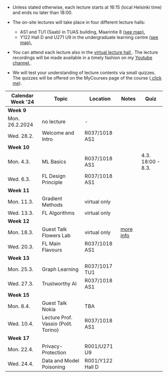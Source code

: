 * Unless stated otherwise, each lecture starts at 16:15 (local Helsinki time) and ends no later than 18:00. 

* The on-site lectures will take place in four different lecture halls:  
  -   AS1 and TU1 (Saab) in TUAS building, Maarintie 8 <a href="https://maps.app.goo.gl/WymneLDPXe1WU2cg9"> (see map). </a> 
  -  Y122 Hall D and U271 U9 in the undergraduate learning centre <a href="https://maps.app.goo.gl/B8HBKVaDoSsEBV448"> (see map). </a>

* You can attend each lecture also in the <a href="https://aalto.zoom.us/j/61924584460?pwd=MXJDSHFyemdCOS91aFJxMmhqdXJwQT09"> virtual lecture hall </a>. 
The lecture recordings will be made available in a timely fashion on my <a href="https://www.youtube.com/channel/UC_tW4Z_GfJ2WCnKDtwMuDUA"> Youtube channel  </a>.

* We will test your understanding of lecture contents via small quizzes. 
The quizzes will be offered on the MyCourses page of the course (<a href="https://mycourses.aalto.fi/course/view.php?id=41947&section=1"> click me</a>). 



| Calendar Week '24| Topic                 | Location  |  Notes  | Quiz |
|-----------------|-----------------------|---------------|--------------|--------------|
|**Week 9**    |                       |               |              |            |
|    Mon. 26.2.2024   |   no lecture |       -        |              |   |      
|   Wed. 28.2.     | Welcome and Intro | R037/1018 AS1      |        |     |  
|**Week 10**    |                       |               |              |          |
| Mon. 4.3. |   ML Basics       |       R037/1018 AS1  |          |   4.3. 18:00 - 8.3.   |
| Wed. 6.3. |  FL Design Principle       |     R037/1018 AS1     |          |  |
|**Week 11**    |                       |               |              |          |
| Mon. 11.3. | Gradient Methods   |    virtual only  |            | |  
| Wed. 13.3. | FL Algorithms    |      virtual only    |      |   |
|**Week 12**  |                       |               |              |         |
| Mon. 18.3. |  Guest Talk Flowers Lab   | virtual only | <a href="GuestLectureFlower.md"> more info  </a>     |   |
| Wed. 20.3. |  FL Main Flavours    |  R037/1018 AS1    |       |         |    
|**Week 13**   |                       |               |              |         |
| Mon. 25.3. | Graph Learning |  R037/1017 TU1        |               |   |
| Wed. 27.3. | Trustworthy AI |   R037/1018 AS1         |               |   | 
|**Week 15**  |                       |               |              |         |
| Mon. 8.4. | Guest Talk Nokia |   TBA      |               |      |
| Wed. 10.4. | Lecture Prof. Vassio (Polit. Torino)  |   R037/1018 AS1         |               |       |
|**Week 17**   |          |               |              |         |
| Mon. 22.4.   |   Privacy-Protection  |     R001/U271 U9 | |     |
|  Wed. 24.4.   |   Data and Model Poisoning  |    R001/Y122 Hall D | |      |